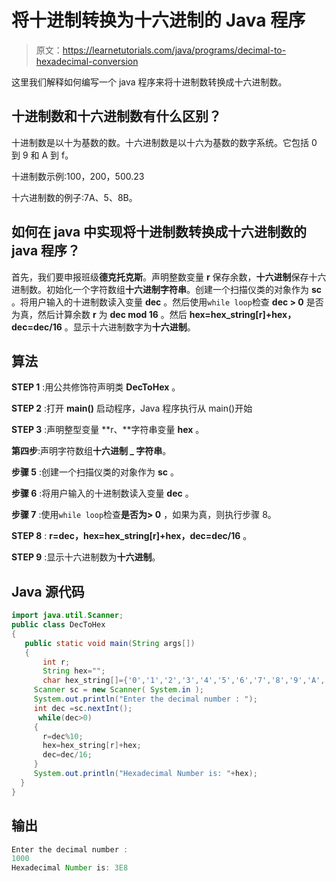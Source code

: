 # 将十进制转换为十六进制的 Java 程序

> 原文：<https://learnetutorials.com/java/programs/decimal-to-hexadecimal-conversion>

这里我们解释如何编写一个 java 程序来将十进制数转换成十六进制数。

## 十进制数和十六进制数有什么区别？

十进制数是以十为基数的数。十六进制数是以十六为基数的数字系统。它包括 0 到 9 和 A 到 f。

十进制数示例:100，200，500.23

十六进制数的例子:7A、5、8B。

## 如何在 java 中实现将十进制数转换成十六进制数的 java 程序？

首先，我们要申报班级**德克托克斯**。声明整数变量 **r** 保存余数，**十六进制**保存十六进制数。初始化一个字符数组**十六进制字符串**。创建一个扫描仪类的对象作为 **sc** 。将用户输入的十进制数读入变量 **dec** 。然后使用`while loop`检查 **dec > 0** 是否为真，然后计算余数 **r** 为 **dec mod 16** 。然后 **hex=hex_string[r]+hex，dec=dec/16** 。显示十六进制数字为**十六进制**。

## 算法

**STEP 1** :用公共修饰符声明类 **DecToHex** 。

**STEP 2** :打开 **main()** 启动程序，Java 程序执行从 main()开始

**STEP 3** :声明整型变量 **r、**字符串变量 **hex** 。

**第四步**:声明字符数组**十六进制 _ 字符串**。

**步骤 5** :创建一个扫描仪类的对象作为 **sc** 。

**步骤 6** :将用户输入的十进制数读入变量 **dec** 。

**步骤 7** :使用`while loop`检查**是否为> 0** ，如果为真，则执行步骤 8。

**STEP 8** : **r=dec，hex=hex_string[r]+hex，dec=dec/16** 。

**STEP 9** :显示十六进制数为**十六进制**。

## Java 源代码

```java
import java.util.Scanner;
public class DecToHex
{
   public static void main(String args[])
   {
       int r;
       String hex="";
       char hex_string[]={'0','1','2','3','4','5','6','7','8','9','A','B','C','D','E','F'};
     Scanner sc = new Scanner( System.in );
     System.out.println("Enter the decimal number : ");
     int dec =sc.nextInt();
      while(dec>0)
     {
       r=dec%10; 
       hex=hex_string[r]+hex; 
       dec=dec/16;
     }
     System.out.println("Hexadecimal Number is: "+hex);
  }
}

```

## 输出

```java
Enter the decimal number :
1000 
Hexadecimal Number is: 3E8
```